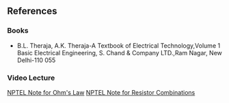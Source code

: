## References
### Books
- B.L. Theraja, A.K. Theraja-A Textbook of Electrical Technology,Volume 1 Basic Electrical Engineering, S. Chand & Company LTD.,Ram Nagar, New Delhi-110 055

### Video Lecture
[NPTEL Note for Ohm's Law](http://nptel.ac.in/courses/122106026)
[NPTEL Note for Resistor Combinations](http://nptel.ac.in/courses/122106026)


